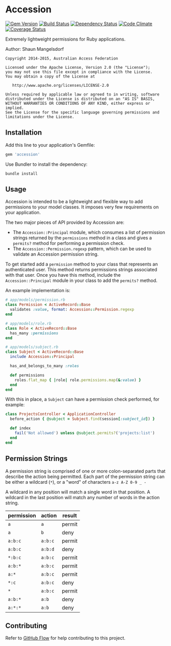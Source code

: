 # Accession

[![Gem Version][GV img]][Gem Version]
[![Build Status][BS img]][Build Status]
[![Dependency Status][DS img]][Dependency Status]
[![Code Climate][CC img]][Code Climate]
[![Coverage Status][CS img]][Code Climate]

[Gem Version]: https://rubygems.org/gems/accession
[Build Status]: https://codeship.com/projects/91206
[Dependency Status]: https://gemnasium.com/ausaccessfed/accession
[Code Climate]: https://codeclimate.com/github/ausaccessfed/accession

[GV img]: https://img.shields.io/gem/v/accession.svg
[BS img]: https://img.shields.io/codeship/9f22d070-0cca-0133-3d0f-36a99efb0264/develop.svg
[DS img]: https://img.shields.io/gemnasium/ausaccessfed/accession.svg
[CC img]: https://img.shields.io/codeclimate/github/ausaccessfed/accession.svg
[CS img]: https://img.shields.io/codeclimate/coverage/github/ausaccessfed/accession.svg

Extremely lightweight permissions for Ruby applications.

Author: Shaun Mangelsdorf

```
Copyright 2014-2015, Australian Access Federation

Licensed under the Apache License, Version 2.0 (the "License");
you may not use this file except in compliance with the License.
You may obtain a copy of the License at

   http://www.apache.org/licenses/LICENSE-2.0

Unless required by applicable law or agreed to in writing, software
distributed under the License is distributed on an "AS IS" BASIS,
WITHOUT WARRANTIES OR CONDITIONS OF ANY KIND, either express or implied.
See the License for the specific language governing permissions and
limitations under the License.
```

## Installation

Add this line to your application's Gemfile:

```ruby
gem 'accession'
```

Use Bundler to install the dependency:

```
bundle install
```

## Usage

Accession is intended to be a lightweight and flexible way to add permissions to
your model classes. It imposes very few requirements on your application.

The two major pieces of API provided by Accession are:

* The `Accession::Principal` module, which consumes a list of permission strings
  returned by the `permissions` method in a class and gives a `permits?` method
  for performing a permission check.
* The `Accession::Permission.regexp` pattern, which can be used to validate an
  Accession permission string.

To get started add a `permission` method to your class that represents an
authenticated user. This method returns permissions strings associated with that
user. Once you have this method, include the `Accession::Principal` module in
your class to add the `permits?` method.

An example implementation is:

```ruby
# app/models/permission.rb
class Permission < ActiveRecord::Base
  validates :value, format: Accession::Permission.regexp
end

# app/models/role.rb
class Role < ActiveRecord::Base
  has_many :permissions
end

# app/models/subject.rb
class Subject < ActiveRecord::Base
  include Accession::Principal

  has_and_belongs_to_many :roles

  def permissions
    roles.flat_map { |role| role.permissions.map(&:value) }
  end
end
```

With this in place, a `Subject` can have a permission check performed, for
example:

```ruby
class ProjectsController < ApplicationController
  before_action { @subject = Subject.find(session[:subject_id]) }

  def index
    fail('Not allowed') unless @subject.permits?('projects:list')
  end
end
```

## Permission Strings

A permission string is comprised of one or more colon-separated parts that
describe the action being permitted. Each part of the permission string can be
either a wildcard (`*`), or a "word" of characters `a-z A-Z 0-9 _ -`

A wildcard in any position will match a single word in that position. A wildcard
in the last position will match any number of words in the action string.

| permission | action  | result |
|------------|---------|--------|
| `a`        | `a`     | permit |
| `a`        | `b`     | deny   |
| `a:b:c`    | `a:b:c` | permit |
| `a:b:c`    | `a:b:d` | deny   |
| `*:b:c`    | `a:b:c` | permit |
| `a:b:*`    | `a:b:c` | permit |
| `a:*`      | `a:b:c` | permit |
| `*:c`      | `a:b:c` | deny   |
| `*`        | `a:b:c` | permit |
| `a:b:*`    | `a:b`   | deny   |
| `a:*:*`    | `a:b`   | deny   |

## Contributing

Refer to [GitHub Flow](https://guides.github.com/introduction/flow/) for
help contributing to this project.
